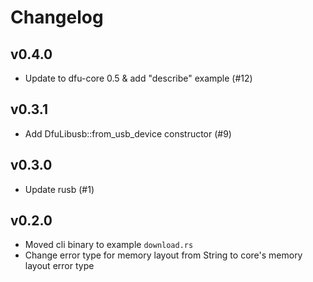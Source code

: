 Changelog
=========

## v0.4.0

- Update to dfu-core 0.5 & add "describe" example (#12)

## v0.3.1

- Add DfuLibusb::from_usb_device constructor (#9)

## v0.3.0

- Update rusb (#1)

## v0.2.0

- Moved cli binary to example `download.rs`
- Change error type for memory layout from String to core's memory layout error
  type
